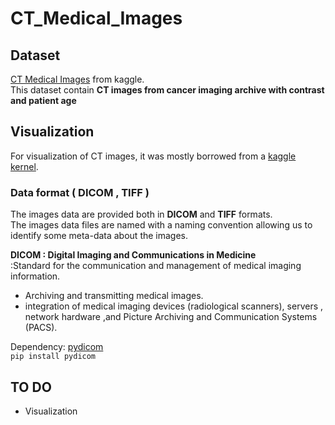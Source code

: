 # CT_Medical_Images

## Dataset 
[CT Medical Images](https://www.kaggle.com/kmader/siim-medical-images) from kaggle.<br>
This dataset contain **CT images from cancer imaging archive with contrast and patient age**

## Visualization
For visualization of CT images, it was mostly borrowed from a [kaggle kernel](https://www.kaggle.com/gpreda/visualize-ct-dicom-data).

### Data format ( DICOM , TIFF )
The images data are provided both in **DICOM** and **TIFF** formats.<br>
The images data files are named with a naming convention allowing us to identify some meta-data about the images.

**DICOM : Digital Imaging and Communications in Medicine** <br>
:Standard for the communication and management of medical imaging information.<br>
- Archiving and transmitting medical images.<br>
- integration of medical imaging devices (radiological scanners), servers , network hardware ,and Picture Archiving and Communication Systems (PACS).


Dependency: [pydicom](https://pydicom.github.io/) <br>
  `pip install pydicom`


## TO DO
- Visualization
